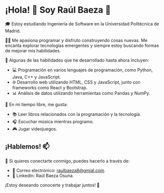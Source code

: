 # ¡Hola! 👋 Soy Raúl Baeza 🚀

🎓 Estoy estudiando Ingeniería de Software en la Universidad Politécnica de Madrid.

👨‍💻 Me apasiona programar y disfruto construyendo cosas nuevas. Me encanta explorar tecnologías emergentes y siempre estoy buscando formas de mejorar mis habilidades.

🔧 Algunas de las habilidades que he desarrollado hasta ahora incluyen:
- 💻 Programación en varios lenguajes de programación, como Python, Java, C++ y JavaScript.
- 🌐 Desarrollo web utilizando HTML, CSS y JavaScript, junto con frameworks como React y Bootstrap.
- 📊 Análisis de datos utilizando herramientas como Pandas y NumPy.

🚀 En mi tiempo libre, me gusta:
- 📚 Leer libros relacionados con la programación y la tecnología.
- 🎧 Escuchar música mientras programo.
- 🎮 Jugar videojuegos.

## ¡Hablemos! 📫

🤝 Si quieres conectarte conmigo, puedes hacerlo a través de:
- 📧 Correo electrónico: raulbaeza8@gmial.com.
- 🔗 LinkedIn: Raúl Baeza Osuna.

¡Estoy deseando conocerte y trabajar juntos! 👀


